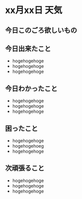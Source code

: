 # xx月xx日 天気

## 今日このごろ欲しいもの

## 今日出来たこと
* hogehogehoge
* hogehogehoge
* hogehogehoge

## 今日わかったこと
* hogehogehoge
* hogehogehoge
* hogehogehoge

## 困ったこと
* hogehogehoge
* hogehogehoeg
* hogehogehoge

## 次頑張ること
* hogehogehoge
* hogehogehoge
* hogehogehoge
